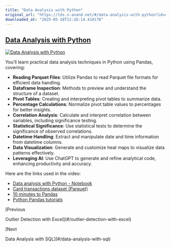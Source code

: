 ```yaml
---
title: "Data Analysis with Python"
original_url: "https://tds.s-anand.net/#/data-analysis-with-python?id=data-analysis-with-python"
downloaded_at: "2025-05-28T12:26:14.410178"
---
```


[Data Analysis with Python](#/data-analysis-with-python?id=data-analysis-with-python)
-------------------------------------------------------------------------------------

[![Data Analysis with Python](https://i.ytimg.com/vi_webp/ZPfZH14FK90/sddefault.webp)](https://youtu.be/ZPfZH14FK90)

You’ll learn practical data analysis techniques in Python using Pandas, covering:

* **Reading Parquet Files**: Utilize Pandas to read Parquet file formats for efficient data handling.
* **Dataframe Inspection**: Methods to preview and understand the structure of a dataset.
* **Pivot Tables**: Creating and interpreting pivot tables to summarize data.
* **Percentage Calculations**: Normalize pivot table values to percentages for better insights.
* **Correlation Analysis**: Calculate and interpret correlation between variables, including significance testing.
* **Statistical Significance**: Use statistical tests to determine the significance of observed correlations.
* **Datetime Handling**: Extract and manipulate date and time information from datetime columns.
* **Data Visualization**: Generate and customize heat maps to visualize data patterns effectively.
* **Leveraging AI**: Use ChatGPT to generate and refine analytical code, enhancing productivity and accuracy.

Here are the links used in the video:

* [Data analysis with Python - Notebook](https://colab.research.google.com/drive/1wEUEeF_e2SSmS9uf2-3fZJQ2kEFRnxah)
* [Card transactions dataset (Parquet)](https://drive.google.com/file/u/3/d/1XGvuFjoTwlybkw0cc9u34horMF9vMhrB/view)
* [10 minutes to Pandas](https://pandas.pydata.org/pandas-docs/stable/user_guide/10min.html)
* [Python Pandas tutorials](https://www.youtube.com/playlist?list=PL-osiE80TeTsWmV9i9c58mdDCSskIFdDS)

[Previous

Outlier Detection with Excel](#/outlier-detection-with-excel)

[Next

Data Analysis with SQL](#/data-analysis-with-sql)